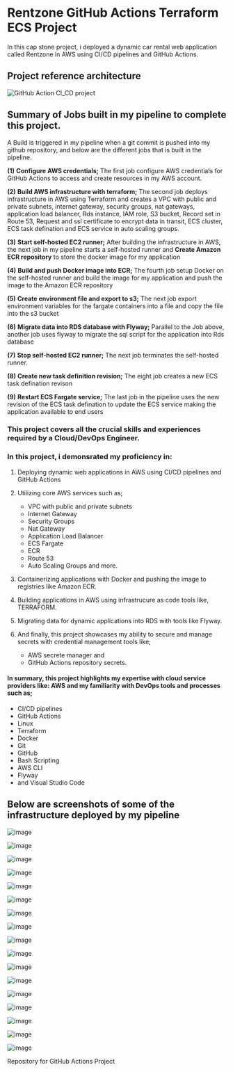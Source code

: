 # Rentzone GitHub Actions Terraform ECS Project

In this cap stone project, i deployed a dynamic car rental web application called Rentzone in AWS using CI/CD pipelines and GitHub Actions.


## Project reference architecture

![GitHub Action CI_CD project](https://github.com/georgeonalo/rentzone-github-actions-terraform-ecs-project/assets/115881685/08ca2709-f24d-4ec4-b69a-f659eaceb53c)



## Summary of Jobs built in my pipeline to complete this project.

A Build is triggered in my pipeline when a git commit is pushed into my github repository, and below are the different jobs that is built in the pipeline.

**(1)** **Configure AWS credentials;** The first job configure AWS credentials for GitHub Actions to access and create resources in my AWS account.

**(2)** **Build AWS infrastructure with terraform;** The second job deploys infrastructure in AWS using Terraform and creates a VPC with public and private subnets, internet gateway, security groups, nat gateways, application load balancer, Rds instance, IAM role, S3 bucket, Record set in Route 
53, Request and ssl certificate to encrypt data in transit, ECS cluster, ECS task defination and ECS service in auto scaling 
groups.
  
**(3)** **Start self-hosted EC2 runner;** After building the infrastructure in AWS, the next job in my pipeline  starts a self-hosted runner and **Create Amazon ECR
repository** to store the docker image for my application
 
**(4)** **Build and push Docker image into ECR;** The fourth job setup Docker on the self-hosted runner and build the image for my application and push the image to the Amazon ECR repository
  
**(5)** **Create environment file and export to s3;** The next job export environment variables for the fargate containers into a file and copy the file into the s3 bucket
  
**(6)** **Migrate data into RDS database with Flyway;** Parallel to the Job above, another job uses flyway to migrate the sql script for the application into Rds database

**(7)** **Stop self-hosted EC2 runner;** The next job terminates the self-hosted runner.
  
**(8)** **Create new task definition revision;** The eight job creates a new ECS task defination revison
   
**(9)** **Restart ECS Fargate service;** The last job in the pipeline uses the new revision of the ECS task defination to update the ECS service making the application available to end users



  
### This project covers all the crucial skills and experiences required by a Cloud/DevOps Engineer.

### In this project, i demonsrated my proficiency in:

1. Deploying dynamic web applications in AWS using CI/CD pipelines and GitHub Actions
2. Utilizing core AWS services such as;
   - VPC with public and private subnets
   - Internet Gateway
   - Security Groups
   - Nat Gateway
   - Application Load Balancer
   - ECS Fargate
   - ECR
   - Route 53
   - Auto Scaling Groups and more.

3. Containerizing applications with Docker and pushing the image to registries like Amazon ECR.
   
4. Building applications in AWS using infrastrucure as code tools like, TERRAFORM.
 
5. Migrating data for dynamic applications into RDS with tools like Flyway.
 
6. And finally, this project showcases my ability to secure and manage secrets with credential management tools like;
   - AWS secrete manager and
   - GitHub Actions repository secrets.



#### In summary, this project highlights my expertise with cloud service providers like: AWS and my familiarity with DevOps tools and processes such as;
- CI/CD pipelines
- GitHub Actions
- Linux
- Terraform
- Docker
- Git
- GitHub
- Bash Scripting
- AWS CLI
- Flyway
- and Visual Studio Code





  

## Below are screenshots of some of the infrastructure deployed by my pipeline



![image](https://github.com/georgeonalo/rentzone-github-actions-terraform-ecs-project/assets/115881685/9251ee38-b1cc-4a45-89d0-6f784924403f)

![image](https://github.com/georgeonalo/rentzone-github-actions-terraform-ecs-project/assets/115881685/e6d95e25-4b76-419c-9e58-60fd10bc01eb)

![image](https://github.com/georgeonalo/rentzone-github-actions-terraform-ecs-project/assets/115881685/740554ff-5073-4a08-8088-5fbe335326ac)

![image](https://github.com/georgeonalo/rentzone-github-actions-terraform-ecs-project/assets/115881685/4141057c-1755-4dae-b145-c423309ac750)

![image](https://github.com/georgeonalo/rentzone-github-actions-terraform-ecs-project/assets/115881685/ff18f126-ca0e-42ba-9896-a11ae3ebe31f)

![image](https://github.com/georgeonalo/rentzone-github-actions-terraform-ecs-project/assets/115881685/0e4e30dd-ded5-4f9c-a278-5314dbcb0cc5)

![image](https://github.com/georgeonalo/rentzone-github-actions-terraform-ecs-project/assets/115881685/f6576c11-aae7-4874-8e35-b828d73cfd1f)

![image](https://github.com/georgeonalo/rentzone-github-actions-terraform-ecs-project/assets/115881685/81730d45-c922-40f5-b0f4-67a87770721f)

![image](https://github.com/georgeonalo/rentzone-github-actions-terraform-ecs-project/assets/115881685/1edceb4a-d046-4103-8d61-f1977311b41e)

![image](https://github.com/georgeonalo/rentzone-github-actions-terraform-ecs-project/assets/115881685/3b765b40-b636-402b-8221-a02277ee56db)

![image](https://github.com/georgeonalo/rentzone-github-actions-terraform-ecs-project/assets/115881685/2ad1bb7b-7221-428f-909a-a21413cecfed)

![image](https://github.com/georgeonalo/rentzone-github-actions-terraform-ecs-project/assets/115881685/ae9ae877-53ee-47e6-9f77-d99c6b7d30a5)

![image](https://github.com/georgeonalo/rentzone-github-actions-terraform-ecs-project/assets/115881685/ef4576b9-02e8-420e-9273-c55e4f175ff8)

![image](https://github.com/georgeonalo/rentzone-github-actions-terraform-ecs-project/assets/115881685/7dd021e2-bdb9-4bfb-a456-0195bec1989b)

![image](https://github.com/georgeonalo/rentzone-github-actions-terraform-ecs-project/assets/115881685/04f51f7e-154a-482c-9b15-86cfb9bfd8f5)

![image](https://github.com/georgeonalo/rentzone-github-actions-terraform-ecs-project/assets/115881685/36be4bce-048b-47a7-bc69-7a10bed06bbb)

![image](https://github.com/georgeonalo/rentzone-github-actions-terraform-ecs-project/assets/115881685/6822e464-39b8-4ab7-9950-b6be5e48ad5a)




   

Repository for GitHub Actions Project

